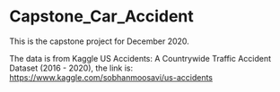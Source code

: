 # Capstone_Car_Accident
This is the capstone project for December 2020. 

The data is from Kaggle US Accidents: A Countrywide Traffic Accident Dataset (2016 - 2020), the link is: https://www.kaggle.com/sobhanmoosavi/us-accidents
